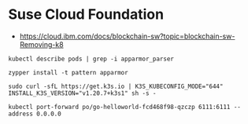 # Suse Cloud Foundation

* https://cloud.ibm.com/docs/blockchain-sw?topic=blockchain-sw-Removing-k8

````
kubectl describe pods | grep -i apparmor_parser
````

````
zypper install -t pattern apparmor
````

````
sudo curl -sfL https://get.k3s.io | K3S_KUBECONFIG_MODE="644" INSTALL_K3S_VERSION="v1.20.7+k3s1" sh -s -
````

````
kubectl port-forward po/go-helloworld-fcd468f98-qzczp 6111:6111 --address 0.0.0.0
````